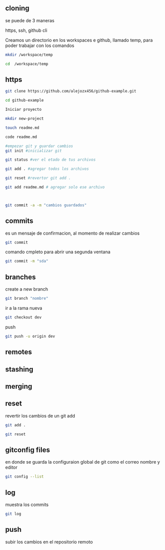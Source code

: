 ## cloning

se puede de 3 maneras

https, ssh, github cli

Creamos un directorio en los workspaces e github, llamado temp, para poder trabajar con los comandos

```sh
mkdir /workspace/temp

cd  /workspace/temp

```

## https
```sh
git clone https://github.com/alejozx456/github-example.git

cd github-example

Iniciar proyecto

mkdir new-project

touch readme.md

code readme.md

#empezar git y guardar cambios
git init #inicializar git

git status #ver el etado de tus archivos

git add . #agregar todos los archivos

git reset #revertor git add .

git add readme.md # agregar solo ese archivo



git commit -a -m "cambios guardados"


```

## commits

es un mensaje de confirmacion, al momento de realizar cambios

```sh
git commit
```
comando cmpleto para abrir una segunda ventana

```sh
git commit -m "sda"
```
## branches

create a new branch
```sh
git branch "nombre"
```
ir a la rama nueva

```sh
git checkout dev
```
push


```sh
git push -u origin dev
```



## remotes


## stashing

## merging


## reset

revertir los cambios de un git add


```sh
git add .

git reset

```

## gitconfig files

en donde se guarda la configuraion global de git como el correo nombre y editor


```sh
git config --list

```

## log

muestra los commits

```sh
git log
```

## push

subir los cambios en el repositorio remoto
